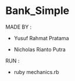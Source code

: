 # Bank_Simple

MADE BY :

- Yusuf Rahmat Pratama

- Nicholas Rianto Putra


RUN :

- ruby mechanics.rb
